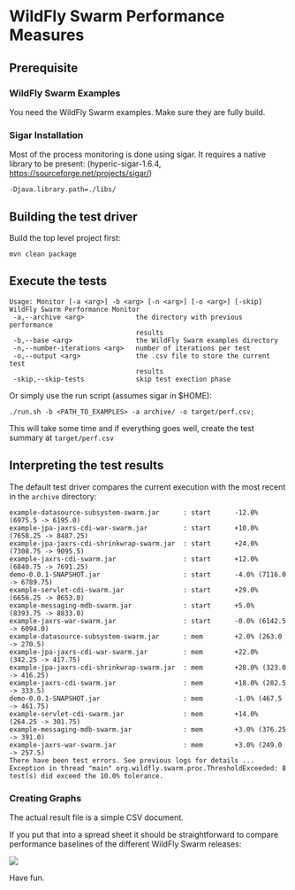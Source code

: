 # WildFly Swarm Performance Measures

## Prerequisite

### WildFly Swarm Examples
You need the WildFly Swarm examples. Make sure they are fully build.

### Sigar Installation

Most of the process monitoring is done using sigar. It requires a native library to be present:
(hyperic-sigar-1.6.4, https://sourceforge.net/projects/sigar/)

```
-Djava.library.path=./libs/
```

## Building the test driver

Build the top level project first:

```
mvn clean package
```


## Execute the tests

```
Usage: Monitor [-a <arg>] -b <arg> [-n <arg>] [-o <arg>] [-skip]
WildFly Swarm Performance Monitor
 -a,--archive <arg>             the directory with previous performance
                                results
 -b,--base <arg>                the WildFly Swarm examples directory
 -n,--number-iterations <arg>   number of iterations per test
 -o,--output <arg>              the .csv file to store the current test
                                results
 -skip,--skip-tests             skip test exection phase
```

Or simply use the run script (assumes sigar in $HOME):

```
./run.sh -b <PATH_TO_EXAMPLES> -a archive/ -o target/perf.csv;
```

This will take some time and if everything goes well,
create the test summary at `target/perf.csv`

## Interpreting the test results

The default test driver compares the current execution with the most recent in the `archive` directory:

```
example-datasource-subsystem-swarm.jar      : start      -12.0% (6975.5 -> 6195.0)
example-jpa-jaxrs-cdi-war-swarm.jar         : start      +10.0% (7658.25 -> 8487.25)
example-jpa-jaxrs-cdi-shrinkwrap-swarm.jar  : start      +24.0% (7308.75 -> 9095.5)
example-jaxrs-cdi-swarm.jar                 : start      +12.0% (6840.75 -> 7691.25)
demo-0.0.1-SNAPSHOT.jar                     : start      -4.0% (7116.0 -> 6789.75)
example-servlet-cdi-swarm.jar               : start      +29.0% (6656.25 -> 8653.0)
example-messaging-mdb-swarm.jar             : start      +5.0% (8393.75 -> 8833.0)
example-jaxrs-war-swarm.jar                 : start      -0.0% (6142.5 -> 6094.0)
example-datasource-subsystem-swarm.jar      : mem        +2.0% (263.0 -> 270.5)
example-jpa-jaxrs-cdi-war-swarm.jar         : mem        +22.0% (342.25 -> 417.75)
example-jpa-jaxrs-cdi-shrinkwrap-swarm.jar  : mem        +28.0% (323.0 -> 416.25)
example-jaxrs-cdi-swarm.jar                 : mem        +18.0% (282.5 -> 333.5)
demo-0.0.1-SNAPSHOT.jar                     : mem        -1.0% (467.5 -> 461.75)
example-servlet-cdi-swarm.jar               : mem        +14.0% (264.25 -> 301.75)
example-messaging-mdb-swarm.jar             : mem        +3.0% (376.25 -> 391.0)
example-jaxrs-war-swarm.jar                 : mem        +3.0% (249.0 -> 257.5)
There have been test errors. See previous logs for details ...
Exception in thread "main" org.wildfly.swarm.proc.ThresholdExceeded: 8 test(s) did exceed the 10.0% tolerance.
```

### Creating Graphs
The actual result file is a simple CSV document.

If you put that into a spread sheet it should be straightforward to compare performance baselines of
the different WildFly Swarm releases:

<img src="https://raw.githubusercontent.com/wildfly-swarm/process-monitor/master/assets/graph.png"/>

Have fun.
